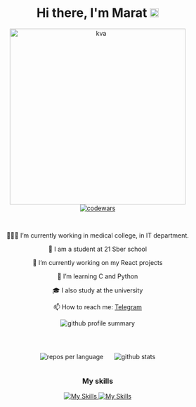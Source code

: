 <div style="text-align: center;">
  <h1>Hi there, I'm Marat <img src="https://yt3.googleusercontent.com/j3T9MGX6B1zpOKUmrMdoaYGWiPJbe244P_ozdmP-IO5tpnfJUxCA-U8g5nvBTysxYKGHvXQXBg=s900-c-k-c0x00ffffff-no-rj" height="20"></h1>
  <!-- <p style="display:flex; justify-content:center;">
    <img src="https://readme-typing-svg.herokuapp.com?color=%23009D57&lines=21+school+student" alt="Typing SVG">
  </p> -->
  <img src="https://steamuserimages-a.akamaihd.net/ugc/954101135156565426/21D9841F8E03ED30D91A7720388E1E8D3A464FC0/?imw=5000&imh=5000&ima=fit&impolicy=Letterbox&imcolor=%23000000&letterbox=false" alt="kva" width="400"/>

  <a href="https://www.codewars.com/users/Marat69" style="display:block">
    <img src="https://www.codewars.com/users/Marat69/badges/large" alt="codewars">
  </a>

  <p>&nbsp;</p>
  
  <p>👨🏻‍💻 I’m currently working in medical college, in IT department.</p>
  <p>🌱 I am a student at 21 Sber school</p>
  <p>🔭 I’m currently working on my React projects</p>
  <p>🐍 I’m learning C and Python</p>
  <p>🎓 I also study at the university</p>
  <p>📫 How to reach me: <a href="https://t.me/marat_pliev">Telegram</a></p>

  <img src="http://github-profile-summary-cards.vercel.app/api/cards/profile-details?username=Ramramramzes&theme=github_dark" alt="github profile summary">

  <p>&nbsp;</p>
  
  <div style="display:flex; justify-content:center;gap:25px">
    <p>
      <img src="http://github-profile-summary-cards.vercel.app/api/cards/repos-per-language?username=Ramramramzes&theme=github_dark" alt="repos per language">
    </p>
    <p>
      <img src="http://github-profile-summary-cards.vercel.app/api/cards/stats?username=Ramramramzes&theme=github_dark" alt="github stats">
    </p>
  </div>

  <div style="text-align: center;">
    <h3>My skills</h3>
    <a href="https://skillicons.dev/icons?i=html,css,js,ts,vite,webpack">
      <img src="https://skillicons.dev/icons?i=html,css,js,ts,vite,webpack" alt="My Skills">
    </a>
    <a href="https://skillicons.dev/icons?i=react,redux,figma,git,mysql,nodejs">
      <img src="https://skillicons.dev/icons?i=react,redux,figma,git,mysql,nodejs" alt="My Skills">
    </a>
  </div>

</div>
